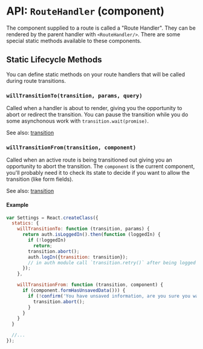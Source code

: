 API: `RouteHandler` (component)
===============================

The component supplied to a route is called a "Route Handler". They can
be rendered by the parent handler with `<RouteHandler/>`.  There are
some special static methods available to these components.

Static Lifecycle Methods
------------------------

You can define static methods on your route handlers that will be called
during route transitions.

### `willTransitionTo(transition, params, query)`

Called when a handler is about to render, giving you the opportunity to
abort or redirect the transition. You can pause the transition while you
do some asynchonous work with `transition.wait(promise)`.

See also: [transition](/docs/api/misc/transition.md)

### `willTransitionFrom(transition, component)`

Called when an active route is being transitioned out giving you an
opportunity to abort the transition. The `component` is the current
component, you'll probably need it to check its state to decide if you
want to allow the transition (like form fields).

See also: [transition](/docs/api/misc/transition.md)

#### Example

```js
var Settings = React.createClass({
  statics: {
    willTransitionTo: function (transition, params) {
      return auth.isLoggedIn().then(function (loggedIn) {
        if (!loggedIn)
          return;
        transition.abort();
        auth.logIn({transition: transition});
        // in auth module call `transition.retry()` after being logged in
      });
    },

    willTransitionFrom: function (transition, component) {
      if (component.formHasUnsavedData())) {
        if (!confirm('You have unsaved information, are you sure you want to leave this page?')) {
          transition.abort();
        }
      }
    }
  }

  //...
});
```
